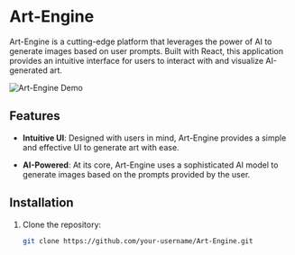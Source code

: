 # Art-Engine

Art-Engine is a cutting-edge platform that leverages the power of AI to generate images based on user prompts. Built with React, this application provides an intuitive interface for users to interact with and visualize AI-generated art.

![Art-Engine Demo](link-to-demo-image-or-gif)

## Features

- **Intuitive UI**: Designed with users in mind, Art-Engine provides a simple and effective UI to generate art with ease.
  
- **AI-Powered**: At its core, Art-Engine uses a sophisticated AI model to generate images based on the prompts provided by the user.

## Installation

1. Clone the repository:
   ```bash
   git clone https://github.com/your-username/Art-Engine.git
